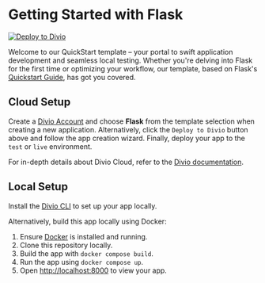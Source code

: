 # Getting Started with Flask

[![Deploy to Divio](https://img.shields.io/badge/DEPLOY-TO%20DIVIO-DFFF67?logo=docker&logoColor=white&labelColor=333333)](https://control.divio.com/app/new/?template_url=https://github.com/divio/getting-started-with-flask/archive/refs/heads/main.zip)

Welcome to our QuickStart template – your portal to swift application development and seamless local testing. Whether you're delving into Flask for the first time or optimizing your workflow, our template, based on Flask's [Quickstart Guide](https://flask.palletsprojects.com/en/3.0.x/quickstart/), has got you covered.

## Cloud Setup

Create a [Divio Account](https://control.divio.com/) and choose **Flask** from the template selection when creating a new application. Alternatively, click the `Deploy to Divio` button above and follow the app creation wizard. Finally, deploy your app to the `test` or `live` environment.

For in-depth details about Divio Cloud, refer to the [Divio documentation](https://docs.divio.com/introduction/).

## Local Setup

Install the [Divio CLI](https://github.com/divio/divio-cli) to set up your app locally.

Alternatively, build this app locally using Docker:

1. Ensure [Docker](https://docs.docker.com/get-docker/) is installed and running.
2. Clone this repository locally.
3. Build the app with `docker compose build`.
6. Run the app using `docker compose up`.
7. Open [http://localhost:8000]() to view your app.
